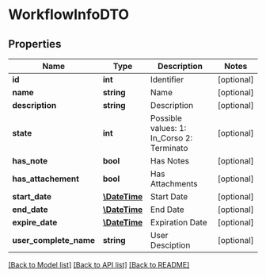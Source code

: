 # WorkflowInfoDTO

## Properties
Name | Type | Description | Notes
------------ | ------------- | ------------- | -------------
**id** | **int** | Identifier | [optional] 
**name** | **string** | Name | [optional] 
**description** | **string** | Description | [optional] 
**state** | **int** | Possible values:  1: In_Corso  2: Terminato | [optional] 
**has_note** | **bool** | Has Notes | [optional] 
**has_attachement** | **bool** | Has Attachments | [optional] 
**start_date** | [**\DateTime**](\DateTime.md) | Start Date | [optional] 
**end_date** | [**\DateTime**](\DateTime.md) | End Date | [optional] 
**expire_date** | [**\DateTime**](\DateTime.md) | Expiration Date | [optional] 
**user_complete_name** | **string** | User Desciption | [optional] 

[[Back to Model list]](../README.md#documentation-for-models) [[Back to API list]](../README.md#documentation-for-api-endpoints) [[Back to README]](../README.md)


